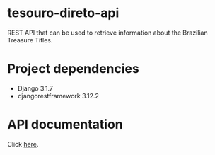 # tesouro-direto-api

REST API that can be used to retrieve information about the Brazilian Treasure Titles.

# Project dependencies

* Django 3.1.7
* djangorestframework 3.12.2


# API documentation

Click [here](https://johannesssf.github.io/tesouro-direto-api/).

